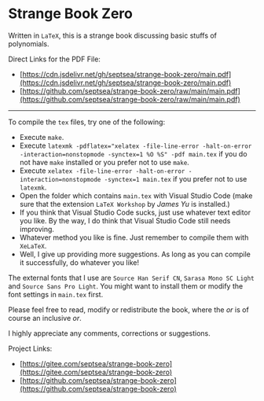 # Strange Book Zero

Written in `LaTeX`, this is a strange book discussing basic stuffs of polynomials.

Direct Links for the PDF File:

- [https://cdn.jsdelivr.net/gh/septsea/strange-book-zero/main.pdf](https://cdn.jsdelivr.net/gh/septsea/strange-book-zero/main.pdf)
- [https://github.com/septsea/strange-book-zero/raw/main/main.pdf](https://github.com/septsea/strange-book-zero/raw/main/main.pdf)

---

To compile the `tex` files, try one of the following:

- Execute `make`.
- Execute `latexmk -pdflatex="xelatex -file-line-error -halt-on-error -interaction=nonstopmode -synctex=1 %O %S" -pdf main.tex` if you do not have `make` installed or you prefer not to use `make`.
- Execute `xelatex -file-line-error -halt-on-error -interaction=nonstopmode -synctex=1 main.tex` if you prefer not to use `latexmk`.
- Open the folder which contains `main.tex` with Visual Studio Code (make sure that the extension `LaTeX Workshop` by *James Yu* is installed.)
- If you think that Visual Studio Code sucks, just use whatever text editor you like. By the way, I do think that Visual Studio Code still needs improving.
- Whatever method you like is fine. Just remember to compile them with `XeLaTeX`.
- Well, I give up providing more suggestions. As long as you can compile it successfully, do whatever you like!

The external fonts that I use are `Source Han Serif CN`, `Sarasa Mono SC Light` and `Source Sans Pro Light`. You might want to install them or modify the font settings in `main.tex` first.

Please feel free to read, modify or redistribute the book, where the *or* is of course an inclusive *or*.

I highly appreciate any comments, corrections or suggestions.

Project Links:

- [https://gitee.com/septsea/strange-book-zero](https://gitee.com/septsea/strange-book-zero)
- [https://github.com/septsea/strange-book-zero](https://github.com/septsea/strange-book-zero)
